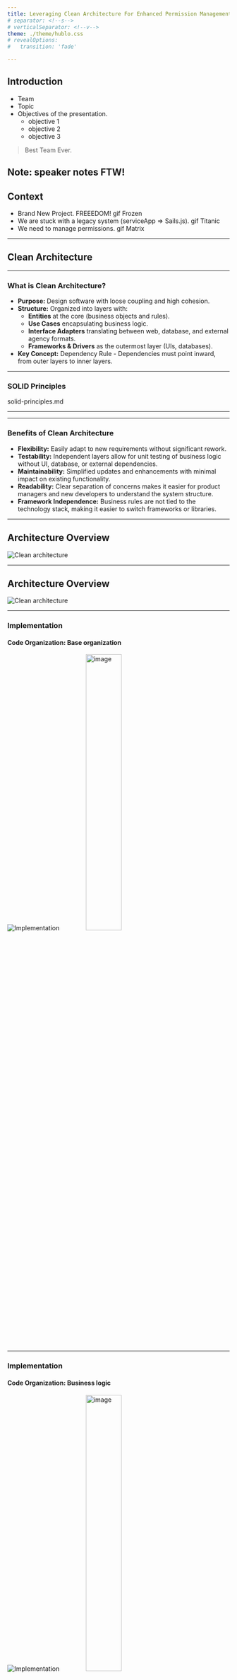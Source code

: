 ```yaml
---
title: Leveraging Clean Architecture For Enhanced Permission Management
# separator: <!--s-->
# verticalSeparator: <!--v-->
theme: ./theme/hublo.css
# revealOptions:
#   transition: 'fade'

---
```


## Introduction
- Team
- Topic
- Objectives of the presentation.
  - objective 1
  - objective 2
  - objective 3

> Best Team Ever.

Note: speaker notes FTW!
---

## Context
- Brand New Project. FREEEDOM! gif Frozen
- We are stuck with a legacy system (serviceApp => Sails.js). gif Titanic
- We need to manage permissions. gif Matrix

---

## Clean Architecture

---

### What is Clean Architecture?
- **Purpose:** Design software with loose coupling and high cohesion.
- **Structure:** Organized into layers with:
  - **Entities** at the core (business objects and rules).
  - **Use Cases** encapsulating business logic.
  - **Interface Adapters** translating between web, database, and external agency formats.
  - **Frameworks & Drivers** as the outermost layer (UIs, databases).
- **Key Concept:** Dependency Rule - Dependencies must point inward, from outer layers to inner layers.

---

### SOLID Principles
solid-principles.md

---

---

### Benefits of Clean Architecture
- **Flexibility:** Easily adapt to new requirements without significant rework.
- **Testability:** Independent layers allow for unit testing of business logic without UI, database, or external dependencies.
- **Maintainability:** Simplified updates and enhancements with minimal impact on existing functionality.
- **Readability:** Clear separation of concerns makes it easier for product managers and new developers to understand the system structure.
- **Framework Independence:** Business rules are not tied to the technology stack, making it easier to switch frameworks or libraries.

---

## Architecture Overview 

![Clean architecture](./images/clean-archi-1.png)

---

## Architecture Overview 

![Clean architecture](./images/clean-archi-2.png)

---

### Implementation
#### Code Organization: **Base organization**


![Implementation](./images/code_org/base.drawio.png)
<img src="./images/clean-archi-1.png" alt="image" width="40%" height="auto" style="margin:0 0 0 4em">


---

### Implementation
#### Code Organization: **Business logic**

![Implementation](./images/code_org/business_logic.drawio.png)
<img src="./images/clean-archi-1.png" alt="image" width="40%" height="auto" style="margin:0 0 0 4em">

----

#### Implementation
##### Business logic: **Entity example** 

<span style="font-size:0.75em;">

> - Not a plain-old JS object representing a schema 
> - Encapsulation & SOLID → OPEN-CLOSE Principle (Software entities should be open for extension, but closed for modification)
> - Implement critical business rules that operates on business data

```typescript
// permission.entity.ts
export abstract class Permission extends SoftDeleteEntity {
  // [...]

  protected _category: PermissionCategory
  get category() {
    return this._category
  }

  organize(category: PermissionCategory) {
    if (category.isMainCategory()) {
      throw new InvalidPermissionCategoryHierarchyError()
    }
    this._category = category
  }
}
```
</span>

----

#### Implementation
##### Business logic: **Use case example** 

> - Prosaic language
> - Describe application-specific business rules
> - Delegate critical business rules to entities
> - SOLID → ISP (No client should be forced to depend on methods it does not use), DIP (Depend on abstractions, not on concretions)

<span style="font-size:0.7em;">

```typescript
// create-permission.use-case.ts
@Injectable()
export class CreatePermission {
  constructor(/** Dependency injection of port implementations, builder ...*/) {}

  async execute(
    input: CreatePermissionInput,
  ): Promise<PermissionDetailedOutput> {
    const { id, scope, categoryId } = input

    const { existingScope, existingCategory } = await this.retrieveData(scope, categoryId)

    const newPermission = this.buildPermission(id, existingScope)
    newPermission.organize(existingCategory)

    const createdPermission = await this.permissionPort.create(newPermission)

    return PermissionMapper.toDetailedOutput(createdPermission)
  }

  private async retrieveData(scope: string, categoryId: number) {
    const [existingScope, existingCategory] = await Promise.all([
      this.scopePort.findSingleById(scope),
      this.categoryPort.findById(categoryId)
    ])
    return { existingScope, existingCategory }
  }

  private buildPermission(id: string, scope: Scope): Permission {
    return this.permissionBuilder.init().withId(id).withScope(scope).build()
  }
```

</span>

----

#### Implementation
##### Business logic: **Port example**

> - Decoupled: Port, can be used with various adapters as long as interface is respected 

<span style="font-size:0.8em;">

```typescript
// Use Case ← PORT (interface) → Repository
// permission.port.ts
export interface PermissionPort {
  /**
   * @throws { PermissionNotFoundError }
   */
  findById(id: string): Promise<Permission>
}
```
</span>


----
#### Implementation
##### Business logic: **Don't do this**
<span style="font-size:0.8em;">

```typescript
// grant-user-permission.use-case.ts
// [...]
await this.userPort.exists(userId)
const permission = await this.permissionPort.findById(permissionId)
const realScopeId = UserPermission.getFullScopeIdBasedOnPermissionScope({
  relativeScopeId: relativeScopeId,
  permissionScope: permission.scope,
})
const scope = await this.scopePort.findSingleById(realScopeId)
let userPermission = await this.userPermissionPort.findFirst({
  scope,
  userId,
})
if (userPermission) {
  let permissionHasBeenAdded = false
  if (!userPermission.permissions.some((p) => p.id === permission.id)) {
    userPermission.permissions.push(permission)
    permissionHasBeenAdded = true
  }
  if (permissionHasBeenAdded) {
    await this.userPermissionPort.update(userPermission)
  }
} else {
  userPermission = this.userPermissionBuilder
    .init()
    .withPermissions([permission])
    .withScope(scope)
    .withUserId(userId)
    .build()
  await this.userPermissionPort.create(userPermission)
}
return UserPermissionMapper.toSpecificPermissionOutput(
  permission,
  true,
  scope,
  userId,
)
// [...]
```

</span>

----

#### Implementation
##### Business logic: **Do this**
<span style="font-size:0.8em;">

```typescript
// grant-user-permission.use-case.ts
// [...]
await this.checkUserExists(userId)
const { userPermission: existingUserPermission, permission, scope } = await this.retrieveData(userId, permissionId, relativeScopeId)
if (existingUserPermission) {
  const permissionHasBeenAdded = existingUserPermission.injectPermission(permission)
  if (permissionHasBeenAdded) {
    await this.userPermissionPort.update(existingUserPermission)
  }
} else {
  const newUserPermission = this.buildUserPermission({ userId, permission, scope })
  await this.userPermissionPort.create(newUserPermission)
}
return UserPermissionMapper.toSpecificPermissionOutput(permission, true, scope, userId)
// [...]
```

</span>

---

### Implementation
#### **Infrastructure**

![Implementation](./images/code_org/infrastructure.drawio.png)
<img src="./images/clean-archi-1.png" alt="image" width="40%" height="auto" style="margin:0 0 0 4em">

----

### Implementation
#### Infrastructure: **Reminder (framework)**

<img src='./images/usecases/4-usecase.png' width='70%'/>

----

#### Implementation
##### Infrastructure: **Controllers**

> - DRY (decorator reusability)
> - Declarative (meaningfull names for decorators, clear role of each)
> - Controller: answers 3 questions (no other responsability), 
>   - which kind of request can pass through. 
>   - which is the form of the data structure received. 
>   - which is the form of the data structure to be sent. 

<span style="font-size:0.7em;">

```typescript
// reorganize-permission.controller.ts
@ApiTags('Permissions')
@UseInterceptors(PermissionErrorInterceptor)
@UseGuards(SuperAdminAuthGuard)
@Controller('permission')
export class ReorganizePermissionController {
  constructor(private readonly useCase: ReorganizePermission) {}

  @ApiRoute(/** */)
  @ApiBearerAuth()
  @Patch(':id/reorganize')
  async reorganizePermission(
    @Body() toUpdate: ReorganizePermissionBodyDto,
    @Param() params: ReorganizePermissionParamsDto,
  ) {
    const res = await this.useCase.execute({ ...toUpdate, ...params })
    return plainToInstance(PermissionDetailedResponseDto, res)
  }
}
```

</span>

----

#### Implementation
##### Infrastructure: **Controllers**

> Small pause: implemented different interesting patterns & tools ^^
> - We choose a "blacklist" approach to avoud the `@Expose` & `@Exclude` verbose decorators
> - Nestjs Plugin to avoid `@ApiProperty` decorators

<span style="font-size:0.7em;">

```typescript
export class ReorganizePermissionBodyDto {
  @IsInt()
  @Max(2147483647) // int4 max constraints (postgres)
  @Min(0) // should be -2147483647, but we take 0 since it will not be necessary
  newCategoryId: number
}

export class ReorganizePermissionParamsDto {
  @IsString()
  @IsNotEmpty()
  id: string
}
```
</span>

----

### Implementation
#### Infrastructure: **Reminder (adapters & implementation)**

<img src='./images/usecases/4-usecase.png' width='70%'/>

----

#### Implementation
##### Infrastructure: **Persistence**

> - Adapter (respects the port interface)
> - It interacts with the "external world" & returns a comprehensive expected data structure
> - Here, an interesting pain point: in this case, a prisma object returned, how to convert it to an entity-business-like object as output

<span style="font-size:0.7em;">

```typescript
// permission.port.impl.ts
@Injectable()
export class PermissionPortImpl implements PermissionPort {
  constructor(private readonly permissionRepository: PermissionRepository) {}

  async findById(id: string): Promise<Permission> {
    const permission = await this.permissionRepository.findPermissionById(id)

    if (!permission) {
      throw new PermissionNotFoundError(id)
    }

    return plainToInstance(PrismaPermission, permission)
  }
  // [...]  
}
```
</span>

<!-- ----

#### Implementation
##### Infrastructure: **Persistence, before we continue**

<span style="font-size:0.7em;"> *To Know:* </span>

- <span style="font-size:0.7em;"> getters, setters in JS are not singly inherited (if one getter/setter exists and you decalre the missing one, it will not inherit, it will overwrite and ignore)</span>
- <span style="font-size:0.7em;"> Prisma, the ORM we are using (db detail) </span>
  - <span style="font-size:0.7em;"> needs the schema properties getters & setters both to be declared </span>
  - <span style="font-size:0.7em;"> if schema properties are not explicitly exposed, it needs a toJSON method to expose them  </span> -->


----

#### Implementation
##### Infrastructure: **Persistence**

> - Prisma, the ORM we are using (db detail) 
>   - Needs the schema properties getters & setters both to be declared 
>   - Prisma compliant toJSON method allowing to map entity into prisma accepted fields

<span style="font-size:0.7em;">

```typescript
// permission.prisma.entity.ts
export class PrismaPermissionBase extends Permission implements PrismaAdapter {
  get categoryId() {
    return this._category?.id
  }

  set category(value: PrismaPermissionCategory) {
    this._category = plainToInstance(PrismaPermissionCategory, value)
  }

  // prisma compliant toJSON method allowing to map entity into prisma accepted fields
  toJSON() {
    id: this._id,
    scopeId: this._scope.displayFull(),
    categoryId: this._category.id,
    deletedAt: this._deletedAt,
  }
}

export class PrismaPermission extends GetterSetterInheriter(
  PrismaPermissionBase,
) {}
```
</span>

----

#### Implementation
##### Infrastructure: **Mixins exemple** 

> - Getters, setters in JS are not singly inherited <span style="font-size:0.7em;">(if one getter/setter exists and you decalre the missing one, it will not inherit, it will overwrite and ignore) </span>
> - So, why not to play with JS to achieve this?
> - Tool that builds the parent/child tree and recovers getters/setters & and match them in an "inherited way" 😮 </span>

<span style="font-size:0.6em;">

```typescript
// prisma-injector.mixin.ts 
export const GetterSetterInheriter = <TBase extends Constructor>(Base: TBase ) => {

  return class extends Base {  
    constructor(...args: any[]) {
      super(...args)
      this.importGettersAndSetters()
    }

    getGettersAndSetters = (prototype: Constructor) => {
      // [...]
      const findAllGettersAndSetters = (
        currentPrototype: Constructor,
        aggregator: Record<string, { 
          get?: () => any; 
          set?: (_v: any) => void; 
          hasPrivateDeclaration?: boolean 
        }> = {}
      ) => 
      // [...]
    }
    
    importGettersAndSetters = () => { 
      const extendedClassPrototype: Constructor = Object.getPrototypeOf(this)
      const gettersSetters = this.getGettersAndSetters(extendedClassPrototype)
      // [...]
    }
  }
}
```

</span>

---

### Implementation
#### **Tests**

![Implementation](./images/code_org/tests.drawio.png)

----

### Implementation
#### Tests: **Reminder (adapters & implementation)**

<img src='./images/usecases/5-usecase.png' width='70%'/>

----

### Implementation
#### Tests: **Doubles**

![Implementation](./images/code_org/tests_inside.drawio.png)

----

#### Implementation
##### Tests: **Doubles → Ports**

> - Adapter (respects the port interface)
> - In memory storage of state (entities)

<span style="font-size:0.7em;">

```typescript
// permission.port.in-memory.ts
export class InMemoryPermissionPort
  extends InMemoryBasePortMixin<Permission>({
    NotFoundError: PermissionNotFoundError,
    AlreadyExistsError: PermissionAlreadyExistsError,
  })
  implements PermissionPort
{
  findAll(): Promise<Permission[]> {
    return Promise.resolve(this.entities)
  }
}

```
</span>

<!-- ----

#### Implementation
##### Tests: **Doubles → Ports** 


<span style="font-size:0.7em;">

```typescript
// base.port.in-memory.ts
const buildInMemoryPort = <EntityType>(args: {
  NotFoundError: typeof DomainError
  AlreadyExistsError?: typeof DomainError
}) => {
  class InMemoryBasePort {
    constructor(public entities: EntityType[]) {
      this.entities = entities
    }

// [...]
export const InMemoryBasePortMixin = <EntityType>(args: ...) => 
  buildInMemoryPort<EntityType>(args)
```
</span> -->

----

#### Implementation
##### Tests: **Use case example**

> - No mocks, in memory state 😮
> - Exemple, preparation of getall permissions
>   - We prepare it by first creating a category which is needed on a permission, 
>   - then building the permission stub
>   - finally, assigning it to the in-memory db 

<span style="font-size:0.6em;">

```typescript
describe('GetAllPermissionsUseCase', () => {
  let permissionPort: InMemoryPermissionPort
  let useCase: GetAllPermissions

  describe('execute', () => {
    beforeEach(() => {
      const parentCategory = PermissionCategoryStubFactory.createMainCategory({
        id: 1,
      })

      permissionPort = new InMemoryPermissionPort([
        new PermissionStub({
          id: 'permission-id',
          scope: new ScopeStub({ id: 'permission-name' }),
          category: new PermissionCategoryStub({
            id: 2,
            labelKey: 'old-category-name',
            parentCategory: parentCategory,
          }),
        }),
      ])

      useCase = new GetAllPermissions(permissionPort)
    })
// [...]
```
</span>
